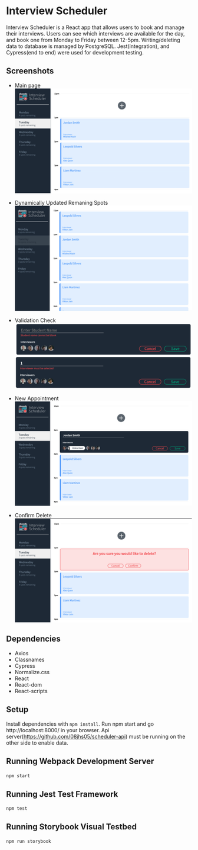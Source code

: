 # Interview Scheduler

Interview Scheduler is a React app that allows users to book and manage their interviews. Users can see which interviews are available for the day, and book one from Monday to Friday between 12-5pm. Writing/deleting data to database is managed by PostgreSQL. Jest(integration), and Cypress(end to end) were used for development testing.

## Screenshots

- Main page
!["newly added schedule"](https://github.com/08jhs05/Scheduler/blob/master/docs/added.png)

- Dynamically Updated Remaning Spots
!["Screenshot of schedule list when fully booked"](https://github.com/08jhs05/Scheduler/blob/master/docs/schedules.png)

- Validation Check
!["newly added schedule"](https://github.com/08jhs05/Scheduler/blob/master/docs/studentBlank.png)
!["newly added schedule"](https://github.com/08jhs05/Scheduler/blob/master/docs/interviewerBlank.png)

- New Appointment
!["Screenshot of form"](https://github.com/08jhs05/Scheduler/blob/master/docs/Form.png)

- Confirm Delete
!["ask user when delete button is clicked"](https://github.com/08jhs05/Scheduler/blob/master/docs/confirm.png)

## Dependencies

- Axios
- Classnames
- Cypress
- Normalize.css
- React
- React-dom
- React-scripts

## Setup

Install dependencies with `npm install`. Run npm start and go http://localhost:8000/ in your browser. Api server(https://github.com/08jhs05/scheduler-api) must be running on the other side to enable data.

## Running Webpack Development Server

```sh
npm start
```

## Running Jest Test Framework

```sh
npm test
```

## Running Storybook Visual Testbed

```sh
npm run storybook
```